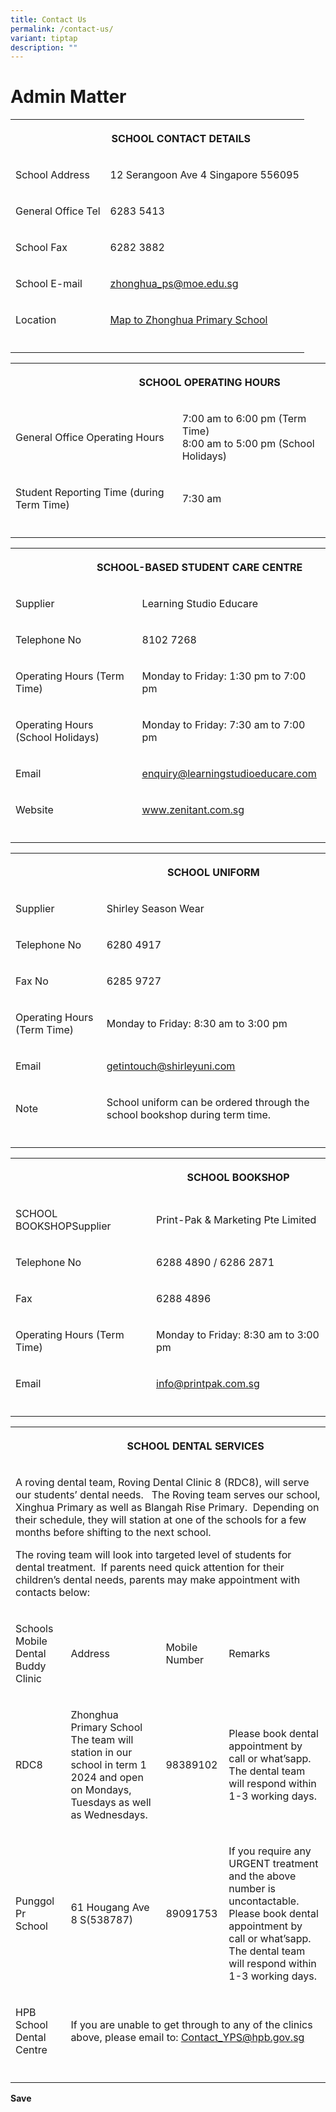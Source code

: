 ```yaml
---
title: Contact Us
permalink: /contact-us/
variant: tiptap
description: ""
---
```

<h1><strong>Admin Matter</strong></h1>
<table style="minWidth: 100px">
<colgroup>
<col>
<col>
<col>
<col>
</colgroup>
<tbody>
<tr>
<th rowspan="1" colspan="1">
<p></p>
</th>
<th rowspan="1" colspan="3">
<p>SCHOOL CONTACT DETAILS</p>
</th>
</tr>
<tr>
<td rowspan="1" colspan="2">
<p>School Address</p>
</td>
<td rowspan="1" colspan="2">
<p>12 Serangoon Ave 4 Singapore 556095</p>
</td>
</tr>
<tr>
<td rowspan="1" colspan="2">
<p>General Office Tel</p>
</td>
<td rowspan="1" colspan="2">
<p>6283 5413</p>
</td>
</tr>
<tr>
<td rowspan="1" colspan="2">
<p>School Fax</p>
</td>
<td rowspan="1" colspan="2">
<p>6282 3882</p>
</td>
</tr>
<tr>
<td rowspan="1" colspan="2">
<p>School E-mail</p>
</td>
<td rowspan="1" colspan="2">
<p><a href="mailto:zhonghua_ps@moe.edu.sg" rel="noopener noreferrer nofollow" target="_blank"><u>zhonghua_ps@moe.edu.sg</u></a>
</p>
</td>
</tr>
<tr>
<td rowspan="1" colspan="2">
<p>Location</p>
</td>
<td rowspan="1" colspan="2">
<p><a href="https://www.google.com/maps/place/Zhonghua+Primary+School/@1.3598585,103.8673854,17z/data=!3m2!4b1!5s0x31da17aa2967fb09:0xcf3121e3b5fa38f6!4m6!3m5!1s0x31da17aa39517ac9:0xec3925b798d00a36!8m2!3d1.3598531!4d103.8695741!16s%2Fg%2F1tg29" rel="noopener noreferrer nofollow" target="_blank"><u>Map to Zhonghua Primary School</u></a>
</p>
</td>
</tr>
<tr>
<td rowspan="1" colspan="1">
<p></p>
</td>
<td rowspan="1" colspan="1">
<p></p>
</td>
<td rowspan="1" colspan="1">
<p></p>
</td>
<td rowspan="1" colspan="1">
<p></p>
</td>
</tr>
</tbody>
</table>
<p></p>
<table style="minWidth: 100px">
<colgroup>
<col>
<col>
<col>
<col>
</colgroup>
<tbody>
<tr>
<th rowspan="1" colspan="1">
<p></p>
</th>
<th rowspan="1" colspan="3">
<p>SCHOOL OPERATING HOURS</p>
</th>
</tr>
<tr>
<td rowspan="1" colspan="2">
<p>General Office Operating Hours</p>
</td>
<td rowspan="1" colspan="2">
<p>7:00 am to 6:00 pm (Term Time)
<br>8:00 am to 5:00 pm (School Holidays)</p>
</td>
</tr>
<tr>
<td rowspan="1" colspan="2">
<p>Student Reporting Time (during Term Time)</p>
</td>
<td rowspan="1" colspan="2">
<p>7:30 am</p>
</td>
</tr>
<tr>
<td rowspan="1" colspan="1">
<p></p>
</td>
<td rowspan="1" colspan="1">
<p></p>
</td>
<td rowspan="1" colspan="1">
<p></p>
</td>
<td rowspan="1" colspan="1">
<p></p>
</td>
</tr>
</tbody>
</table>
<p></p>
<table style="minWidth: 100px">
<colgroup>
<col>
<col>
<col>
<col>
</colgroup>
<tbody>
<tr>
<th rowspan="1" colspan="1">
<p></p>
</th>
<th rowspan="1" colspan="3">
<p>SCHOOL-BASED STUDENT CARE CENTRE</p>
</th>
</tr>
<tr>
<td rowspan="1" colspan="2">
<p>Supplier</p>
</td>
<td rowspan="1" colspan="2">
<p>Learning Studio Educare</p>
</td>
</tr>
<tr>
<td rowspan="1" colspan="2">
<p>Telephone No</p>
</td>
<td rowspan="1" colspan="2">
<p>8102 7268</p>
</td>
</tr>
<tr>
<td rowspan="1" colspan="2">
<p>Operating Hours (Term Time)</p>
</td>
<td rowspan="1" colspan="2">
<p>Monday to Friday: 1:30 pm to 7:00 pm</p>
</td>
</tr>
<tr>
<td rowspan="1" colspan="2">
<p>Operating Hours (School Holidays)</p>
</td>
<td rowspan="1" colspan="2">
<p>Monday to Friday: 7:30 am to 7:00 pm</p>
</td>
</tr>
<tr>
<td rowspan="1" colspan="2">
<p>Email</p>
</td>
<td rowspan="1" colspan="2">
<p><a href="mailto:zhonghua_ps@moe.edu.sg" rel="noopener noreferrer nofollow" target="_blank"><u>enquiry@learningstudioeducare.com</u></a>
</p>
</td>
</tr>
<tr>
<td rowspan="1" colspan="2">
<p>Website</p>
</td>
<td rowspan="1" colspan="2">
<p><a href="mailto:zhonghua_ps@moe.edu.sg" rel="noopener noreferrer nofollow" target="_blank"><u>www.zenitant.com.sg</u></a>
</p>
</td>
</tr>
<tr>
<td rowspan="1" colspan="1">
<p></p>
</td>
<td rowspan="1" colspan="1">
<p></p>
</td>
<td rowspan="1" colspan="1">
<p></p>
</td>
<td rowspan="1" colspan="1">
<p></p>
</td>
</tr>
</tbody>
</table>
<p></p>
<table style="minWidth: 100px">
<colgroup>
<col>
<col>
<col>
<col>
</colgroup>
<tbody>
<tr>
<th rowspan="1" colspan="1">
<p></p>
</th>
<th rowspan="1" colspan="3">
<p>SCHOOL UNIFORM</p>
</th>
</tr>
<tr>
<td rowspan="1" colspan="2">
<p>Supplier</p>
</td>
<td rowspan="1" colspan="2">
<p>Shirley Season Wear</p>
</td>
</tr>
<tr>
<td rowspan="1" colspan="2">
<p>Telephone No</p>
</td>
<td rowspan="1" colspan="2">
<p>6280 4917</p>
</td>
</tr>
<tr>
<td rowspan="1" colspan="2">
<p>Fax No</p>
</td>
<td rowspan="1" colspan="2">
<p>6285 9727</p>
</td>
</tr>
<tr>
<td rowspan="1" colspan="2">
<p>Operating Hours (Term Time)</p>
</td>
<td rowspan="1" colspan="2">
<p>Monday to Friday: 8:30 am to 3:00 pm</p>
</td>
</tr>
<tr>
<td rowspan="1" colspan="2">
<p>Email</p>
</td>
<td rowspan="1" colspan="2">
<p><a href="mailto:zhonghua_ps@moe.edu.sg" rel="noopener noreferrer nofollow" target="_blank"><u>getintouch@shirleyuni.com</u></a>
</p>
</td>
</tr>
<tr>
<td rowspan="1" colspan="2">
<p>Note</p>
</td>
<td rowspan="1" colspan="2">
<p>School uniform can be ordered through the school bookshop during term
time.</p>
</td>
</tr>
<tr>
<td rowspan="1" colspan="2">
<p></p>
</td>
<td rowspan="1" colspan="1">
<p></p>
</td>
<td rowspan="1" colspan="1">
<p></p>
</td>
</tr>
</tbody>
</table>
<p></p>
<table style="minWidth: 100px">
<colgroup>
<col>
<col>
<col>
<col>
</colgroup>
<tbody>
<tr>
<th rowspan="1" colspan="1">
<p></p>
</th>
<th rowspan="1" colspan="3">
<p>SCHOOL BOOKSHOP</p>
</th>
</tr>
<tr>
<td rowspan="1" colspan="2">
<p>SCHOOL BOOKSHOPSupplier</p>
</td>
<td rowspan="1" colspan="2">
<p>Print-Pak &amp; Marketing Pte Limited</p>
</td>
</tr>
<tr>
<td rowspan="1" colspan="2">
<p>Telephone No</p>
</td>
<td rowspan="1" colspan="2">
<p>6288 4890 / 6286 2871</p>
</td>
</tr>
<tr>
<td rowspan="1" colspan="2">
<p>Fax</p>
</td>
<td rowspan="1" colspan="2">
<p>6288 4896</p>
</td>
</tr>
<tr>
<td rowspan="1" colspan="2">
<p>Operating Hours (Term Time)</p>
</td>
<td rowspan="1" colspan="2">
<p>Monday to Friday: 8:30 am to 3:00 pm</p>
</td>
</tr>
<tr>
<td rowspan="1" colspan="2">
<p>Email</p>
</td>
<td rowspan="1" colspan="2">
<p><a href="mailto:zhonghua_ps@moe.edu.sg" rel="noopener noreferrer nofollow" target="_blank"><u>info@printpak.com.sg</u></a>
</p>
</td>
</tr>
<tr>
<td rowspan="1" colspan="2">
<p></p>
</td>
<td rowspan="1" colspan="1">
<p></p>
</td>
<td rowspan="1" colspan="1">
<p></p>
</td>
</tr>
</tbody>
</table>
<p></p>
<p></p>
<table style="minWidth: 100px">
<colgroup>
<col>
<col>
<col>
<col>
</colgroup>
<tbody>
<tr>
<th rowspan="1" colspan="1">
<p></p>
</th>
<th rowspan="1" colspan="3">
<p>SCHOOL DENTAL SERVICES</p>
</th>
</tr>
<tr>
<td rowspan="1" colspan="4">
<p>A roving dental team, Roving Dental Clinic 8 (RDC8), will serve our students’
dental needs.&nbsp;&nbsp; The Roving team serves our school, Xinghua Primary
as well as Blangah Rise Primary.&nbsp; Depending on their schedule, they
will station at one of the schools for a few months before shifting to
the next school.</p>
<p></p>
<p>The roving team will look into targeted level of students for dental treatment.&nbsp;
If parents need quick attention for their children’s dental needs, parents
may make appointment with contacts below:&nbsp;&nbsp;</p>
</td>
</tr>
<tr>
<td rowspan="1" colspan="1">
<p>Schools Mobile Dental Buddy Clinic</p>
</td>
<td rowspan="1" colspan="1">
<p>Address</p>
</td>
<td rowspan="1" colspan="1">
<p>Mobile Number</p>
</td>
<td rowspan="1" colspan="1">
<p>Remarks</p>
</td>
</tr>
<tr>
<td rowspan="1" colspan="1">
<p>RDC8</p>
</td>
<td rowspan="1" colspan="1">
<p>Zhonghua Primary School
<br>The team will station in our school in term 1 2024 and open on Mondays,
Tuesdays as well as Wednesdays.</p>
</td>
<td rowspan="1" colspan="1">
<p>98389102</p>
</td>
<td rowspan="1" colspan="1">
<p>Please book dental appointment by call or what’sapp.&nbsp; The dental
team will respond within 1-3 working days.</p>
</td>
</tr>
<tr>
<td rowspan="1" colspan="1">
<p>Punggol Pr School</p>
</td>
<td rowspan="1" colspan="1">
<p>61 Hougang Ave 8 S(538787)</p>
</td>
<td rowspan="1" colspan="1">
<p>89091753</p>
</td>
<td rowspan="1" colspan="1">
<p>If you require any URGENT treatment and the above number is uncontactable.
<br>Please book dental appointment by call or what’sapp.&nbsp; The dental
team will respond within 1-3 working days.</p>
</td>
</tr>
<tr>
<td rowspan="1" colspan="1">
<p>HPB School Dental Centre</p>
</td>
<td rowspan="1" colspan="3">
<p>If you are unable to get through to any of the clinics above, please email
to: <a href="mailto:zhonghua_ps@moe.edu.sg" rel="noopener noreferrer nofollow" target="_blank"><u>Contact_YPS@hpb.gov.sg</u></a>
</p>
</td>
</tr>
<tr>
<td rowspan="1" colspan="1">
<p></p>
</td>
<td rowspan="1" colspan="1">
<p></p>
</td>
<td rowspan="1" colspan="1">
<p></p>
</td>
<td rowspan="1" colspan="1">
<p></p>
</td>
</tr>
</tbody>
</table>
<p></p>
<p><strong>Save</strong>
</p>
<p>
<br>
</p>